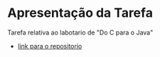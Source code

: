 # Apresentação da Tarefa

Tarefa relativa ao labotario de "Do C para o Java"

- [link para o repositorio](https://github.com/Antonio214/mc322/blob/main/lab02/lab02-java-estruturas.ipynb)
